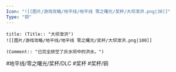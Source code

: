 ```yaml
---
Icon: "![[图片/游戏攻略/地平线/地平线 零之曙光/奖杯/大坝泄洪.png|30]]"
Type: "铜"
---
```

```ad-common-bronze-trophy
title: (Title:: "大坝泄洪")
![[图片/游戏攻略/地平线/地平线 零之曙光/奖杯/大坝泄洪.png|100]]

(Comment:: "已完全排空了灰水坝中的洪水。")
```

#地平线/零之曙光/奖杯/DLC #奖杯 #奖杯/铜
